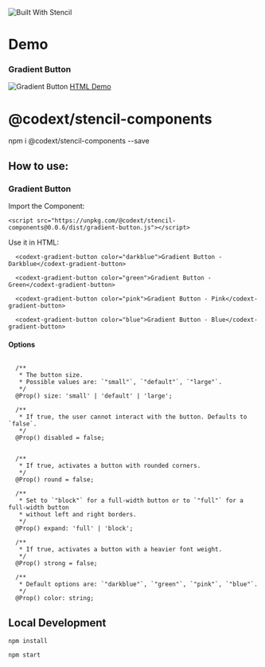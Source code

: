 ![Built With Stencil](https://img.shields.io/badge/-Built%20With%20Stencil-16161d.svg?logo=data%3Aimage%2Fsvg%2Bxml%3Bbase64%2CPD94bWwgdmVyc2lvbj0iMS4wIiBlbmNvZGluZz0idXRmLTgiPz4KPCEtLSBHZW5lcmF0b3I6IEFkb2JlIElsbHVzdHJhdG9yIDE5LjIuMSwgU1ZHIEV4cG9ydCBQbHVnLUluIC4gU1ZHIFZlcnNpb246IDYuMDAgQnVpbGQgMCkgIC0tPgo8c3ZnIHZlcnNpb249IjEuMSIgaWQ9IkxheWVyXzEiIHhtbG5zPSJodHRwOi8vd3d3LnczLm9yZy8yMDAwL3N2ZyIgeG1sbnM6eGxpbms9Imh0dHA6Ly93d3cudzMub3JnLzE5OTkveGxpbmsiIHg9IjBweCIgeT0iMHB4IgoJIHZpZXdCb3g9IjAgMCA1MTIgNTEyIiBzdHlsZT0iZW5hYmxlLWJhY2tncm91bmQ6bmV3IDAgMCA1MTIgNTEyOyIgeG1sOnNwYWNlPSJwcmVzZXJ2ZSI%2BCjxzdHlsZSB0eXBlPSJ0ZXh0L2NzcyI%2BCgkuc3Qwe2ZpbGw6I0ZGRkZGRjt9Cjwvc3R5bGU%2BCjxwYXRoIGNsYXNzPSJzdDAiIGQ9Ik00MjQuNywzNzMuOWMwLDM3LjYtNTUuMSw2OC42LTkyLjcsNjguNkgxODAuNGMtMzcuOSwwLTkyLjctMzAuNy05Mi43LTY4LjZ2LTMuNmgzMzYuOVYzNzMuOXoiLz4KPHBhdGggY2xhc3M9InN0MCIgZD0iTTQyNC43LDI5Mi4xSDE4MC40Yy0zNy42LDAtOTIuNy0zMS05Mi43LTY4LjZ2LTMuNkgzMzJjMzcuNiwwLDkyLjcsMzEsOTIuNyw2OC42VjI5Mi4xeiIvPgo8cGF0aCBjbGFzcz0ic3QwIiBkPSJNNDI0LjcsMTQxLjdIODcuN3YtMy42YzAtMzcuNiw1NC44LTY4LjYsOTIuNy02OC42SDMzMmMzNy45LDAsOTIuNywzMC43LDkyLjcsNjguNlYxNDEuN3oiLz4KPC9zdmc%2BCg%3D%3D&colorA=16161d&style=flat-square)


# Demo
### Gradient Button
![Gradient Button](https://i.imgur.com/7QPKnBN.png)
[HTML Demo](https://stencil-components.stackblitz.io)

# @codext/stencil-components
npm i @codext/stencil-components --save 


## How to use:
### Gradient Button

Import the Component:
```
<script src="https://unpkg.com/@codext/stencil-components@0.0.6/dist/gradient-button.js"></script>
```
Use it in HTML:
```
  <codext-gradient-button color="darkblue">Gradient Button - Darkblue</codext-gradient-button>
```
```
  <codext-gradient-button color="green">Gradient Button - Green</codext-gradient-button>
```
```
  <codext-gradient-button color="pink">Gradient Button - Pink</codext-gradient-button>
```
```
  <codext-gradient-button color="blue">Gradient Button - Blue</codext-gradient-button>
```

#### Options
```

  /**
   * The button size.
   * Possible values are: `"small"`, `"default"`, `"large"`.
   */
  @Prop() size: 'small' | 'default' | 'large';

  /**
   * If true, the user cannot interact with the button. Defaults to `false`.
   */
  @Prop() disabled = false;


  /**
   * If true, activates a button with rounded corners.
   */
  @Prop() round = false;

  /**
   * Set to `"block"` for a full-width button or to `"full"` for a full-width button
   * without left and right borders.
   */
  @Prop() expand: 'full' | 'block';

  /**
   * If true, activates a button with a heavier font weight.
   */
  @Prop() strong = false;

  /**
   * Default options are: `"darkblue"`, `"green"`, `"pink"`, `"blue"`.
   */
  @Prop() color: string;

```

## Local Development 
```
npm install
```
```
npm start
```